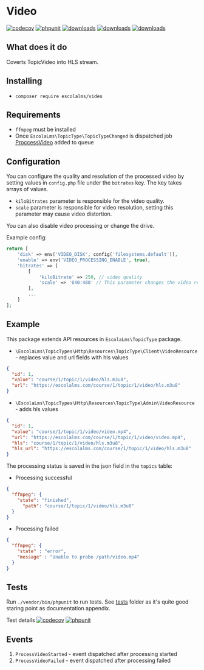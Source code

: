 # Video
[![codecov](https://codecov.io/gh/EscolaLMS/Video/branch/main/graph/badge.svg?token=O91FHNKI6R)](https://codecov.io/gh/EscolaLMS/Video)
[![phpunit](https://github.com/EscolaLMS/Video/actions/workflows/test.yml/badge.svg)](https://github.com/EscolaLMS/Video/actions/workflows/test.yml)
[![downloads](https://img.shields.io/packagist/dt/escolalms/video)](https://packagist.org/packages/escolalms/video)
[![downloads](https://img.shields.io/packagist/v/escolalms/video)](https://packagist.org/packages/escolalms/video)
[![downloads](https://img.shields.io/packagist/l/escolalms/video)](https://packagist.org/packages/escolalms/video)

## What does it do
Coverts TopicVideo into HLS stream.

## Installing
- `composer require escolalms/video`

## Requirements
- `ffmpeg` must be installed
- Once `EscolaLms\TopicType\TopicTypeChanged` is dispatched job [ProccessVideo](https://raw.githubusercontent.com/EscolaLMS/Video/main/src/Jobs/ProccessVideo.php) added to queue

## Configuration
You can configure the quality and resolution of the processed video by setting values in `config.php` file under the `bitrates` key. The key takes arrays of values.
- `kiloBitrates` parameter is responsible for the video quality.
- `scale` parameter is responsible for video resolution, setting this parameter may cause video distortion.

You can also disable video processing or change the drive.

Example config:
```php
return [
    'disk' => env('VIDEO_DISK', config('filesystems.default')),
    'enable' => env('VIDEO_PROCESSING_ENABLE', true),
    'bitrates' => [
        [
            'kiloBitrate' => 250, // video quality
            'scale' => '640:480' // This parameter changes the video resolution. You can omit this parameter.
        ],
        ...
    ]
];
```

## Example
This package extends API resources in `EscolaLms\TopicType` package.

- `\EscolaLms\TopicTypes\Http\Resources\TopicType\Client\VideoResource` - replaces value and url fields with hls values 
```json
{
  "id": 1,
  "value": "course/1/topic/1/video/hls.m3u8",
  "url": "https://escolalms.com/course/1/topic/1/video/hls.m3u8"
}
```
- `\EscolaLms\TopicTypes\Http\Resources\TopicType\Admin\VideoResource` - adds hls values 
```json
{
  "id": 1,
  "value": "course/1/topic/1/video/video.mp4",
  "url": "https://escolalms.com/course/1/topic/1/video/video.mp4",
  "hls": "course/1/topic/1/video/hls.m3u8",
  "hls_url": "https://escolalms.com/course/1/topic/1/video/hls.m3u8"
}
```

The processing status is saved in the json field in the `topics` table:
- Processing successful
```json
{
  "ffmpeg": {
    "state": "finished",
      "path": "course/1/topic/1/video/hls.m3u8"
  }
}
```
- Processing failed
```json
{
  "ffmpeg": {
    "state" : "error",
    "message" : "Unable to probe /path/video.mp4"
  }
}
```

## Tests
Run `./vendor/bin/phpunit` to run tests. See [tests](https://raw.githubusercontent.com/EscolaLMS/Video/main/tests) folder as it's quite good staring point as documentation appendix.

Test details
[![codecov](https://codecov.io/gh/EscolaLMS/Video/branch/main/graph/badge.svg?token=O91FHNKI6R)](https://codecov.io/gh/EscolaLMS/Video)
[![phpunit](https://github.com/EscolaLMS/Video/actions/workflows/test.yml/badge.svg)](https://github.com/EscolaLMS/Video/actions/workflows/test.yml)

## Events
1. `ProcessVideoStarted` - event dispatched after processing started
2. `ProcessVideoFailed` - event dispatched after processing failed
